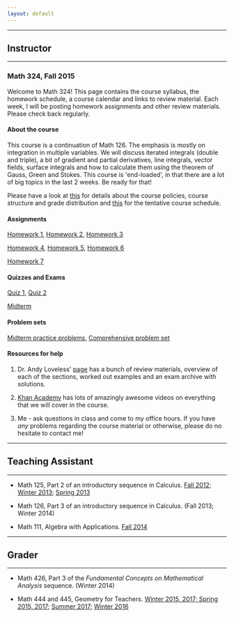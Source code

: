 ```yaml
---
layout: default
---
```

----------------
## Instructor
----------

### Math 324, Fall 2015
Welcome to Math 324! This page contains the course syllabus, the homework schedule, a course calendar and links to review material. 
Each week, I will be posting homework assignments and other review materials. Please check back regularly.

#### About the course

This course is a continuation of Math 126. The emphasis is mostly
on integration in multiple variables. We will discuss  iterated integrals (double and
triple), a bit of gradient and partial derivatives, line integrals, vector fields, surface integrals and  how to calculate
them using the theorem of Gauss, Green and Stokes. This course is 'end-loaded', in that there
are a lot of big topics in the last 2 weeks. Be ready for that!

Please have a look at [this](documents/syllabus_math324_fall_2015.pdf) for details about the course policies, course structure and grade distribution and [this](documents/CourseSchedulefall15.pdf) for the tentative course schedule.

#### Assignments

[Homework 1](documents/math324fall2015hw1.pdf), [Homework 2](documents/math324fall2015hw2.pdf), [Homework 3](documents/math324fall2015hw3.pdf)

[Homework 4](documents/math324fall2015hw4.pdf), [Homework 5](documents/math324fall2015hw1.pdf), [Homework 6](documents/math324fall2015hw1.pdf)

[Homework 7](documents/math324fall2015hw1.pdf)

#### Quizzes and Exams

[Quiz 1](documents/Quiz1math324fall15.pdf), [Quiz 2](documents/Quiz2math324fall15.pdf)

[Midterm](documents/MidtermSolutions.pdf)

#### Problem sets

[Midterm practice problems](documents/practicemidtermmath324fall15.pdf), [Comprehensive problem set](documents/ReviewProblemsfall15.pdf)

#### Resources for help

1. Dr. Andy Loveless' [page](https://sites.math.washington.edu/~aloveles/ArchivedMaterials/Math324/index.html) has a bunch
of review materials, overview of each of the sections, worked out examples and an exam archive with solutions. 

2. [Khan Academy](https://www.khanacademy.org/math/multivariable-calculus) has lots of amazingly awesome videos on everything 
that we will cover in the course. 

3.  Me - ask questions in class and come to my office hours. If you have *any* problems regarding the course material or otherwise, 
please do no hesitate to contact me!

-----------------
## Teaching Assistant
------------------
* Math 125, Part 2 of an introductory sequence in Calculus. [Fall 2012](https://sites.math.washington.edu/~yuan/class/M125A12/index.html); [Winter 2013](https://sites.math.washington.edu/~ep2/classes/125/125.html); [Spring 2013](https://sites.math.washington.edu/~aloveles/Math125Spring2013/index.html)

* Math 126, Part 3 of an introductory sequence in Calculus. (Fall 2013; Winter 2014)

* Math 111, Algebra with Applications. [Fall 2014](https://sites.math.washington.edu/~aloveles/Math111Fall2014/index.html)

------------------------
## Grader
--------------------
* Math 426, Part 3 of the *Fundamental Concepts on Mathematical Analysis* sequence. (Winter 2014)

* Math 444 and 445, Geometry for Teachers. [Winter 2015, 2017; Spring 2015, 2017](https://sites.math.washington.edu/~lee/Courses/archives.html); [Summer 2017](https://sites.math.washington.edu/~lee/Courses/444-5-2017/); [Winter 2016](http://faculty.washington.edu/chirva/Math444_Winter2016/math444.html)
<br>
<br>


